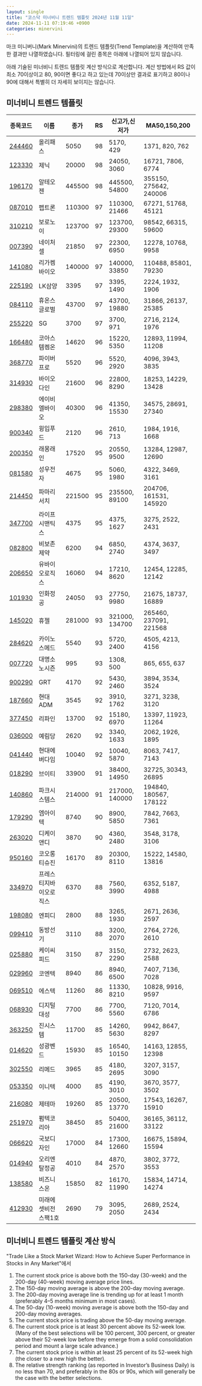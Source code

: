 ```yaml
---
layout: single
title: "코스닥 미너비니 트렌드 템플릿 2024년 11월 11일"
date: 2024-11-11 07:19:46 +0900
categories: minervini
---
```

마크 미니버니(Mark Minervini)의 트렌드 템플릿(Trend Template)을 계산하여 만족한 결과만 나열하였습니다. 필터링에 걸린 종목은 아래에 나열되어 있지 않습니다.

아래 기술된 미너비니 트렌드 템플릿 계산 방식으로 계산합니다. 계산 방법에서 RS 값이 최소 70이상이고 80, 90이면 좋다고 하고 있는데 70이상만 결과로 표기하고 80이나 90에 대해서 특별히 더 자세히 보이지는 않습니다.

## 미너비니 트렌드 템플릿

|종목코드|이름|종가|RS|신고가,신저가|MA50,150,200|
|------|---|---|--|---------|------------|
|[244460](https://finance.daum.net/quotes/A244460)|올리패스|5050|98|5170, 429|1371, 820, 762|
|[123330](https://finance.daum.net/quotes/A123330)|제닉|20000|98|24050, 3060|16721, 7806, 6774|
|[196170](https://finance.daum.net/quotes/A196170)|알테오젠|445500|98|445500, 54800|355150, 275642, 240006|
|[087010](https://finance.daum.net/quotes/A087010)|펩트론|110300|97|110300, 21466|67271, 51768, 45121|
|[310210](https://finance.daum.net/quotes/A310210)|보로노이|123700|97|123700, 29300|98542, 66315, 59600|
|[007390](https://finance.daum.net/quotes/A007390)|네이처셀|21850|97|22300, 6950|12278, 10768, 9958|
|[141080](https://finance.daum.net/quotes/A141080)|리가켐바이오|140000|97|140000, 33850|110488, 85801, 79230|
|[225190](https://finance.daum.net/quotes/A225190)|LK삼양|3395|97|3395, 1490|2224, 1932, 1906|
|[084110](https://finance.daum.net/quotes/A084110)|휴온스글로벌|43700|97|43700, 19880|31866, 26137, 25385|
|[255220](https://finance.daum.net/quotes/A255220)|SG|3700|97|3700, 971|2716, 2124, 1976|
|[166480](https://finance.daum.net/quotes/A166480)|코아스템켐온|14620|96|15220, 5350|12893, 11994, 11208|
|[368770](https://finance.daum.net/quotes/A368770)|파이버프로|5520|96|5520, 2920|4096, 3943, 3835|
|[314930](https://finance.daum.net/quotes/A314930)|바이오다인|21600|96|22800, 8290|18253, 14229, 13428|
|[298380](https://finance.daum.net/quotes/A298380)|에이비엘바이오|40300|96|41350, 15530|34575, 28691, 27340|
|[900340](https://finance.daum.net/quotes/A900340)|윙입푸드|2120|96|2610, 713|1984, 1916, 1668|
|[200350](https://finance.daum.net/quotes/A200350)|래몽래인|17520|95|20550, 9500|13284, 12987, 12690|
|[081580](https://finance.daum.net/quotes/A081580)|성우전자|4675|95|5060, 1980|4322, 3469, 3161|
|[214450](https://finance.daum.net/quotes/A214450)|파마리서치|221500|95|235500, 89100|204706, 161531, 145920|
|[347700](https://finance.daum.net/quotes/A347700)|라이프시맨틱스|4375|95|4375, 1627|3275, 2522, 2431|
|[082800](https://finance.daum.net/quotes/A082800)|비보존 제약|6200|94|6850, 2740|4374, 3637, 3497|
|[206650](https://finance.daum.net/quotes/A206650)|유바이오로직스|16060|94|17210, 8620|12454, 12285, 12142|
|[101930](https://finance.daum.net/quotes/A101930)|인화정공|24050|93|27750, 9980|21675, 18737, 16889|
|[145020](https://finance.daum.net/quotes/A145020)|휴젤|281000|93|321000, 134700|265460, 237091, 221568|
|[284620](https://finance.daum.net/quotes/A284620)|카이노스메드|5540|93|5720, 2400|4505, 4213, 4156|
|[007720](https://finance.daum.net/quotes/A007720)|대명소노시즌|995|93|1308, 500|865, 655, 637|
|[900290](https://finance.daum.net/quotes/A900290)|GRT|4170|92|5430, 2460|3894, 3534, 3524|
|[187660](https://finance.daum.net/quotes/A187660)|현대ADM|3545|92|3910, 1762|3271, 3238, 3120|
|[377450](https://finance.daum.net/quotes/A377450)|리파인|13700|92|15180, 6970|13397, 11923, 11264|
|[036000](https://finance.daum.net/quotes/A036000)|예림당|2620|92|3340, 1633|2062, 1926, 1895|
|[041440](https://finance.daum.net/quotes/A041440)|현대에버다임|10040|92|10040, 5870|8063, 7417, 7143|
|[018290](https://finance.daum.net/quotes/A018290)|브이티|33900|91|38400, 14950|32725, 30343, 26895|
|[140860](https://finance.daum.net/quotes/A140860)|파크시스템스|214000|91|217000, 140000|194840, 180567, 178122|
|[179290](https://finance.daum.net/quotes/A179290)|엠아이텍|8740|90|8900, 5850|7842, 7663, 7361|
|[263020](https://finance.daum.net/quotes/A263020)|디케이앤디|3870|90|4360, 2480|3548, 3178, 3106|
|[950160](https://finance.daum.net/quotes/A950160)|코오롱티슈진|16170|89|20300, 8110|15222, 14580, 13816|
|[334970](https://finance.daum.net/quotes/A334970)|프레스티지바이오로직스|6370|88|7560, 3990|6352, 5187, 4988|
|[198080](https://finance.daum.net/quotes/A198080)|엔피디|2800|88|3265, 1930|2671, 2636, 2597|
|[099410](https://finance.daum.net/quotes/A099410)|동방선기|3110|88|3200, 2070|2764, 2726, 2610|
|[025880](https://finance.daum.net/quotes/A025880)|케이씨피드|3150|87|3150, 2290|2732, 2623, 2588|
|[029960](https://finance.daum.net/quotes/A029960)|코엔텍|8940|86|8940, 6500|7407, 7136, 7028|
|[069510](https://finance.daum.net/quotes/A069510)|에스텍|11260|86|11330, 8210|10828, 9916, 9597|
|[068930](https://finance.daum.net/quotes/A068930)|디지털대성|7700|86|7700, 5560|7120, 7014, 6786|
|[363250](https://finance.daum.net/quotes/A363250)|진시스템|11700|85|14260, 5630|9942, 8647, 8297|
|[014620](https://finance.daum.net/quotes/A014620)|성광벤드|15930|85|16540, 10150|14163, 12855, 12398|
|[302550](https://finance.daum.net/quotes/A302550)|리메드|3965|85|4180, 2695|3207, 3157, 3090|
|[053350](https://finance.daum.net/quotes/A053350)|이니텍|4000|85|4190, 3010|3670, 3577, 3502|
|[216080](https://finance.daum.net/quotes/A216080)|제테마|19260|85|20500, 13770|17543, 16267, 15910|
|[251970](https://finance.daum.net/quotes/A251970)|펌텍코리아|38450|85|50400, 21600|36165, 36112, 33122|
|[066620](https://finance.daum.net/quotes/A066620)|국보디자인|17000|84|17300, 12660|16675, 15894, 15594|
|[014940](https://finance.daum.net/quotes/A014940)|오리엔탈정공|4010|84|4870, 2570|3802, 3772, 3553|
|[138580](https://finance.daum.net/quotes/A138580)|비즈니스온|15850|82|16170, 11990|15834, 14714, 14274|
|[412930](https://finance.daum.net/quotes/A412930)|미래에셋비전스팩1호|2690|79|3095, 2050|2689, 2524, 2434|

## 미너비니 트렌드 템플릿 계산 방식

"Trade Like a Stock Market Wizard: How to Achieve Super Performance in Stocks in Any Market"에서

 1. The current stock price is above both the 150-day (30-week) and the 200-day (40-week) moving average price lines.
 1. The 150-day moving average is above the 200-day moving average.
 1. The 200-day moving average line is trending up for at least 1 month (preferably 4–5 months minimum in most cases).
 1. The 50-day (10-week) moving average is above both the 150-day and 200-day moving averages.
 1. The current stock price is trading above the 50-day moving average.
 1. The current stock price is at least 30 percent above its 52-week low. (Many of the best selections will be 100 percent, 300 percent, or greater above their 52-week low before they emerge from a solid consolidation period and mount a large scale advance.)
 1. The current stock price is within at least 25 percent of its 52-week high (the closer to a new high the better).
 1. The relative strength ranking (as reported in Investor’s Business Daily) is no less than 70, and preferably in the 80s or 90s, which will generally be the case with the better selections.
